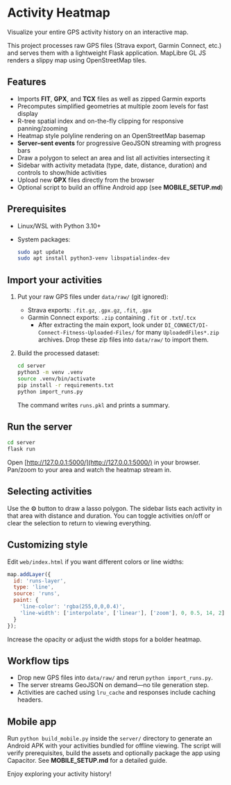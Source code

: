 # Activity Heatmap

Visualize your entire GPS activity history on an interactive map.

This project processes raw GPS files (Strava export, Garmin Connect, etc.) and serves them with a lightweight Flask application. MapLibre GL JS renders a slippy map using OpenStreetMap tiles.

## Features

- Imports **FIT**, **GPX**, and **TCX** files as well as zipped Garmin exports
- Precomputes simplified geometries at multiple zoom levels for fast display
- R-tree spatial index and on-the-fly clipping for responsive panning/zooming
- Heatmap style polyline rendering on an OpenStreetMap basemap
- **Server–sent events** for progressive GeoJSON streaming with progress bars
- Draw a polygon to select an area and list all activities intersecting it
- Sidebar with activity metadata (type, date, distance, duration) and controls to show/hide activities
- Upload new **GPX** files directly from the browser
- Optional script to build an offline Android app (see **MOBILE_SETUP.md**)

## Prerequisites

- Linux/WSL with Python 3.10+
- System packages:

  ```bash
  sudo apt update
  sudo apt install python3-venv libspatialindex-dev
  ```

## Import your activities

1. Put your raw GPS files under `data/raw/` (git ignored):
   - Strava exports: `.fit.gz`, `.gpx.gz`, `.fit`, `.gpx`
   - Garmin Connect exports: `.zip` containing `.fit` or `.txt`/`.tcx`
     - After extracting the main export, look under
       `DI_CONNECT/DI-Connect-Fitness-Uploaded-Files/` for many
       `UploadedFiles*.zip` archives. Drop these zip files into
       `data/raw/` to import them.
2. Build the processed dataset:

   ```bash
   cd server
   python3 -m venv .venv
   source .venv/bin/activate
   pip install -r requirements.txt
   python import_runs.py
   ```

   The command writes `runs.pkl` and prints a summary.

## Run the server

```bash
cd server
flask run
```

Open [http://127.0.0.1:5000/](http://127.0.0.1:5000/) in your browser.  
Pan/zoom to your area and watch the heatmap stream in.

## Selecting activities

Use the **⊙** button to draw a lasso polygon. The sidebar lists each activity in that area with distance and duration. You can toggle activities on/off or clear the selection to return to viewing everything.

## Customizing style

Edit `web/index.html` if you want different colors or line widths:

```js
map.addLayer({
  id: 'runs-layer',
  type: 'line',
  source: 'runs',
  paint: {
    'line-color': 'rgba(255,0,0,0.4)',
    'line-width': ['interpolate', ['linear'], ['zoom'], 0, 0.5, 14, 2]
  }
});
```

Increase the opacity or adjust the width stops for a bolder heatmap.

## Workflow tips

- Drop new GPS files into `data/raw/` and rerun `python import_runs.py`.
- The server streams GeoJSON on demand—no tile generation step.
- Activities are cached using `lru_cache` and responses include caching headers.

## Mobile app

Run `python build_mobile.py` inside the `server/` directory to generate an
Android APK with your activities bundled for offline viewing. The script will verify
prerequisites, build the assets and optionally package the app using Capacitor.
See **MOBILE_SETUP.md** for a detailed guide.

Enjoy exploring your activity history!
